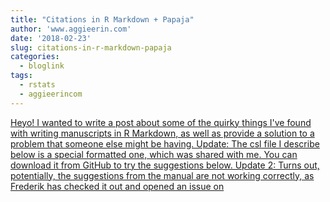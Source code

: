 ```yaml
---
title: "Citations in R Markdown + Papaja"
author: 'www.aggieerin.com'
date: '2018-02-23'
slug: citations-in-r-markdown-papaja
categories:
  - bloglink
tags:
  - rstats
  - aggieerincom
---
```


[Heyo! I wanted to write a post about some of the quirky things I've found with writing manuscripts in R Markdown, as well as provide a solution to a problem that someone else might be having. Update: The csl file I describe below is a special formatted one, which was shared with me. You can download it from GitHub to try the suggestions below. Update 2: Turns out, potentially, the suggestions from the manual are not working correctly, as Frederik has checked it out and opened an issue on<i class="fas fa-external-link-alt"></i>](https://doomlab.github.io/post/citations-in-r-markdown-papaja/)


